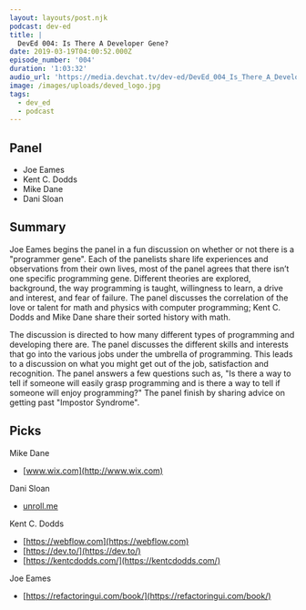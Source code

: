 ```yaml
---
layout: layouts/post.njk
podcast: dev-ed
title: |
  DevEd 004: Is There A Developer Gene?
date: 2019-03-19T04:00:52.000Z
episode_number: '004'
duration: '1:03:32'
audio_url: 'https://media.devchat.tv/dev-ed/DevEd_004_Is_There_A_Developer_Gene.mp3'
image: /images/uploads/deved_logo.jpg
tags:
  - dev_ed
  - podcast
---
```


## Panel

- Joe Eames
- Kent C. Dodds
- Mike Dane
- Dani Sloan

## Summary

Joe Eames begins the panel in a fun discussion on whether or not there is a "programmer gene". Each of the panelists share life experiences and observations from their own lives, most of the panel agrees that there isn’t one specific programming gene. Different theories are explored, background, the way programming is taught, willingness to learn, a drive and interest, and fear of failure. The panel discusses the correlation of the love or talent for math and physics with computer programming; Kent C. Dodds and Mike Dane share their sorted history with math.

The discussion is directed to how many different types of programming and developing there are. The panel discusses the different skills and interests that go into the various jobs under the umbrella of programming. This leads to a discussion on what you might get out of the job, satisfaction and recognition. The panel answers a few questions such as, "Is there a way to tell if someone will easily grasp programming and is there a way to tell if someone will enjoy programming?" The panel finish by sharing advice on getting past "Impostor Syndrome".

## Picks

Mike Dane

- [www.wix.com](http://www.wix.com)

Dani Sloan

- [unroll.me](http://unroll.me)

Kent C. Dodds

- [https://webflow.com](https://webflow.com)
- [https://dev.to/](https://dev.to/)
- [https://kentcdodds.com/](https://kentcdodds.com/) 

Joe Eames

- [https://refactoringui.com/book/](https://refactoringui.com/book/)
